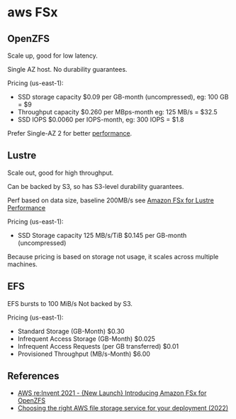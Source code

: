# aws FSx

## OpenZFS

Scale up, good for low latency.

Single AZ host. No durability guarantees.

Pricing (us-east-1):

- SSD storage capacity $0.09 per GB-month (uncompressed), eg: 100 GB = $9
- Throughput capacity $0.260 per MBps-month eg: 125 MB/s = $32.5
- SSD IOPS $0.0060 per IOPS-month, eg: 300 IOPS = $1.8

Prefer Single-AZ 2 for better [performance](https://docs.aws.amazon.com/fsx/latest/OpenZFSGuide/performance.html#choosing-between).

## Lustre

Scale out, good for high throughput.

Can be backed by S3, so has S3-level durability guarantees.

Perf based on data size, baseline 200MB/s see [Amazon FSx for Lustre Performance](https://docs.aws.amazon.com/fsx/latest/LustreGuide/performance.html)

Pricing (us-east-1):

- SSD Storage capacity 125 MB/s/TiB $0.145 per GB-month (uncompressed)

Because pricing is based on storage not usage, it scales across multiple machines.

## EFS

EFS bursts to 100 MiB/s
Not backed by S3.

Pricing (us-east-1):

- Standard Storage (GB-Month) $0.30
- Infrequent Access Storage (GB-Month) $0.025
- Infrequent Access Requests (per GB transferred) $0.01
- Provisioned Throughput (MB/s-Month) $6.00

## References

- [AWS re:Invent 2021 - {New Launch} Introducing Amazon FSx for OpenZFS](https://www.youtube.com/watch?v=hPJSIZD099o)
- [Choosing the right AWS file storage service for your deployment (2022)](https://d1.awsstatic.com/events/Summits/awsnycsummit/Choosing_the_right_AWS_file_storage_service_for_your_deployment_STG302.pdf)
